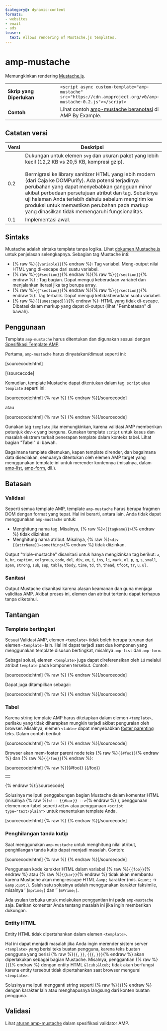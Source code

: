 ```yaml
---
$category@: dynamic-content
formats:
- websites
- email
- ads
teaser:
  text: Allows rendering of Mustache.js templates.
---
```




<!--
       Copyright 2016 The AMP HTML Authors. All Rights Reserved.

       Licensed under the Apache License, Version 2.0 (the "License");
     you may not use this file except in compliance with the License.
     You may obtain a copy of the License at

     http://www.apache.org/licenses/LICENSE-2.0

     Unless required by applicable law or agreed to in writing, software
     distributed under the License is distributed on an "AS-IS" BASIS,
     WITHOUT WARRANTIES OR CONDITIONS OF ANY KIND, either express or implied.
     See the License for the specific language governing permissions and
     limitations under the License.
-->

# amp-mustache <a name="amp-mustache"></a>

Memungkinkan rendering [Mustache.js](https://github.com/janl/mustache.js/).

<table>
  <tr>
    <td width="40%"><strong>Skrip yang Diperlukan</strong></td>
    <td>
      <div>
          <code>&lt;script async custom-template="amp-mustache" src="https://cdn.ampproject.org/v0/amp-mustache-0.2.js">&lt;/script></code>
      </div>
    </td>
  </tr>
  <tr>
    <td width="40%"><strong>Contoh</strong></td>
    <td>Lihat contoh <a href="https://ampbyexample.com/components/amp-mustache/">amp-mustache beranotasi</a> di AMP By Example.</td>
  </tr>
</table>



## Catatan versi <a name="version-notes"></a>

| Versi | Deskripsi |
|-------|-----|
| 0.2 | Dukungan untuk elemen `svg` dan ukuran paket yang lebih kecil (12,2 KB vs 20,5 KB, kompresi gzip).<br><br>Bermigrasi ke library sanitizer HTML yang lebih modern (dari Caja ke DOMPurify). Ada potensi terjadinya perubahan yang dapat menyebabkan gangguan minor akibat perbedaan persetujuan atribut dan tag. Sebaiknya uji halaman Anda terlebih dahulu sebelum mengirim ke produksi untuk memastikan perubahan pada markup yang dihasilkan tidak memengaruhi fungsionalitas. |
| 0.1 | Implementasi awal. |

## Sintaks <a name="syntax"></a>

Mustache adalah sintaks template tanpa logika. Lihat [dokumen Mustache.js](https://github.com/janl/mustache.js/) untuk penjelasan selengkapnya. Sebagian tag Mustache inti:

* {% raw %}`{{variable}}`{% endraw %}: Tag variabel. Meng-output nilai HTML yang di-escape dari suatu variabel.
* {% raw %}`{{#section}}`{% endraw %}{% raw %}`{{/section}}`{% endraw %} : Tag bagian. Dapat menguji keberadaan variabel dan menjalankan iterasi jika tag berupa array.
* {% raw %}`{{^section}}`{% endraw %}{% raw %}`{{/section}}`{% endraw %}: Tag terbalik. Dapat menguji ketidakberadaan suatu variabel.
* {% raw %}`{{{unescaped}}}`{% endraw %}: HTML yang tidak di-escape. Dibatasi dalam markup yang dapat di-output (lihat "Pembatasan" di bawah).

## Penggunaan <a name="usage"></a>

Template `amp-mustache` harus ditentukan dan digunakan sesuai dengan [Spesifikasi Template AMP](https://github.com/ampproject/amphtml/blob/master/spec/amp-html-templates.md).

Pertama, `amp-mustache` harus dinyatakan/dimuat seperti ini:

[sourcecode:html]
<script async custom-template="amp-mustache" src="https://cdn.ampproject.org/v0/amp-mustache-0.2.js"></script>
[/sourcecode]


Kemudian, template Mustache dapat ditentukan dalam tag` script` atau `template` seperti ini:

[sourcecode:html]
{% raw %}<!-- Using template tag. -->
<template type="amp-mustache">
  Hello {{world}}!
</template>
{% endraw %}[/sourcecode]

atau

<!-- Using script tag. -->
[sourcecode:html]
{% raw %}<script type="text/plain" template="amp-mustache">
  Hello {{world}}!
</script>
{% endraw %}[/sourcecode]


Gunakan tag `template` jika memungkinkan, karena validasi AMP memberikan petunjuk dev-x yang berguna. Gunakan template `script` untuk kasus dan masalah ekstrem terkait penerapan template dalam konteks tabel. Lihat bagian "Tabel" di bawah.

Bagaimana template ditemukan, kapan template dirender, dan bagaimana data disediakan, semuanya ditentukan oleh elemen AMP target yang menggunakan template ini untuk merender kontennya (misalnya, dalam [amp-list](amp-list.md), [amp-form](amp-form.md), dll.).

## Batasan <a name="restrictions"></a>

### Validasi <a name="validation"></a>

Seperti semua template AMP, template `amp-mustache` harus berupa fragmen DOM dengan format yang tepat. Hal ini berarti, antara lain, Anda tidak dapat menggunakan `amp-mustache` untuk:

* Menghitung nama tag. Misalnya, {% raw %}`<{{tagName}}>`{% endraw %} tidak diizinkan.
* Menghitung nama atribut. Misalnya, {% raw %}`<div {{attrName}}=something>`{% endraw %} tidak diizinkan.

Output "triple-mustache" disanitasi untuk hanya mengizinkan tag berikut: `a`, `b`, `br`, `caption`, `colgroup`, `code`, `del`, `div`, `em`, `i`, `ins`, `li`, `mark`, `ol`, `p`, `q`, `s`, `small`, `span`, `strong`, `sub`, `sup`, `table`, `tbody`, `time`, `td`, `th`, `thead`, `tfoot`, `tr`, `u`, `ul`.

### Sanitasi <a name="sanitization"></a>

Output Mustache disanitasi karena alasan keamanan dan guna menjaga validitas AMP. Akibat proses ini, elemen dan atribut tertentu dapat terhapus tanpa diketahui.

## Tantangan <a name="pitfalls"></a>

### Template bertingkat <a name="nested-templates"></a>

Sesuai Validasi AMP, elemen `<template>` tidak boleh berupa turunan dari elemen `<template>` lain. Hal ini dapat terjadi saat dua komponen yang menggunakan template disusun bertingkat, misalnya `amp-list` dan `amp-form`.

Sebagai solusi, elemen `<template>` juga dapat direferensikan oleh `id` melalui atribut `template` pada komponen tersebut. Contoh:

[sourcecode:html]
{% raw %}<amp-list id="myList" src="https://foo.com/list.json">
  <template type="amp-mustache">
    <div>{{title}}</div>
  </template>
</amp-list>
{% endraw %}[/sourcecode]

Dapat juga ditampilkan sebagai:

[sourcecode:html]
{% raw %}<!-- Externalize templates to avoid nesting. -->
<template type="amp-mustache" id="myTemplate">
  <div>{{title}}</div>
</template>

<amp-list id="myList" src="https://foo.com/list.json" template="myTemplate">
</amp-list>
{% endraw %}[/sourcecode]


### Tabel <a name="tables"></a>

Karena string template AMP harus ditetapkan dalam elemen `<template>`, perilaku yang tidak diharapkan mungkin terjadi akibat penguraian oleh browser. Misalnya, elemen `<table>` dapat menyebabkan [foster parenting](https://www.w3.org/TR/html5/syntax.html#unexpected-markup-in-tables) teks. Dalam contoh berikut:

[sourcecode:html]
{% raw %}<template type="amp-mustache">
  <table>
    <tr>
      {{#foo}}<td></td>{{/foo}}
  </tr>
</table>
</template>
{% endraw %}[/sourcecode]

Browser akan mem-foster parent node teks {% raw %}`{{#foo}}`{% endraw %} dan {% raw %}`{{/foo}}`{% endraw %}:

[sourcecode:html]
{% raw %}{{#foo}}
{{/foo}}

<table>
  <tr>
    <td></td>
  </tr>
</table>
{% endraw %}[/sourcecode]

Solusinya meliputi penggabungan bagian Mustache dalam komentar HTML (misalnya  {% raw %}`<!-- {{#bar}} -->`{% endraw %} ), penggunaan elemen non-tabel seperti `<div>` atau penggunaan `<script type="text/plain">` untuk menentukan template Anda.

[sourcecode:html]
{% raw %}<script type="text/plain" template="amp-mustache">
  <table>
    <tr>
      {{#foo}}<td></td>{{/foo}}
  </tr>
</table>
</script>
{% endraw %}[/sourcecode]


### Penghilangan tanda kutip <a name="quote-escaping"></a>

Saat menggunakan `amp-mustache` untuk menghitung nilai atribut, penghilangan tanda kutip dapat menjadi masalah. Contoh:

[sourcecode:html]
{% raw %}<template type="amp-mustache">
<!-- A double-quote (") in foo will cause malformed HTML. -->
<amp-img alt="{{foo}}" src="example.jpg" width="100" height="100"></amp-img>

<!-- A single-quote (') or double-quote (") in bar will cause an AMP runtime parse error. -->
<button on="tap:AMP.setState({foo: &#39;{{bar}}&#39;})">Klik saya</button>
</template>
{% endraw %}[/sourcecode]

Penggunaan kode karakter HTML dalam variabel {% raw %}`{{foo}}`{% endraw %} atau {% raw %}`{{bar}}`{% endraw %} tidak akan membantu karena Mustache akan meng-escape HTML `&amp;` karakter (mis. `&quot;` -&gt; `&amp;quot;`). Salah satu solusinya adalah menggunakan karakter faksimile, misalnya ′ (`&prime;`) dan ″ (`&Prime;`).

Ada [usulan terbuka](https://github.com/ampproject/amphtml/issues/8395) untuk melakukan penggantian ini pada `amp-mustache` saja. Berikan komentar Anda tentang masalah ini jika ingin memberikan dukungan.

### Entity HTML <a name="html-entities"></a>

Entity HTML tidak dipertahankan dalam elemen `<template>`.

Hal ini dapat menjadi masalah jika Anda ingin merender sistem server `<template>` yang berisi teks buatan pengguna, karena teks buatan pengguna yang berisi {% raw %}`{{`, `}}`, `{{{`, `}}}`{% endraw %} akan diperlakukan sebagai bagian Mustache. Misalnya, penggantian {% raw %}`{{`{% endraw %} dengan entity HTML `&lcub;&lcub;` tidak akan berfungsi karena entity tersebut tidak dipertahankan saat browser mengurai `<template>`.

Solusinya meliputi mengganti string seperti {% raw %}`{{`{% endraw %} dengan karakter lain atau menghapusnya langsung dari konten buatan pengguna.

## Validasi <a name="validation-1"></a>

Lihat [aturan amp-mustache](https://github.com/ampproject/amphtml/blob/master/extensions/amp-mustache/validator-amp-mustache.protoascii) dalam spesifikasi validator AMP.
